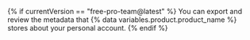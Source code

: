 {% if currentVersion == "free-pro-team@latest" %}
You can export and review the metadata that {% data variables.product.product_name %} stores about your personal account.
{% endif %}
